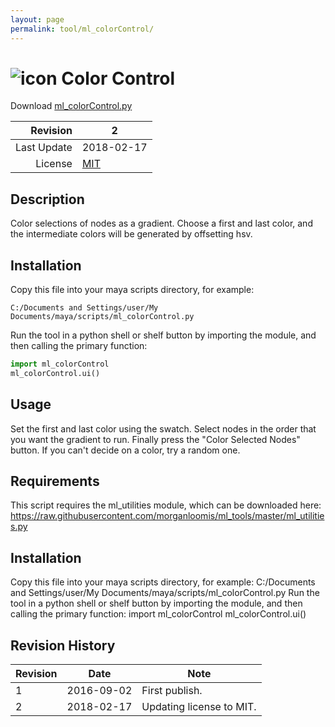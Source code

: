 ```yaml
---
layout: page
permalink: tool/ml_colorControl/
---
```


# ![icon](https://raw.githubusercontent.com/morganloomis/ml_tools/master/icons//ml_colorControl.png) Color Control
Download [ml_colorControl.py](https://raw.githubusercontent.com/morganloomis/ml_tools/master/scripts/ml_colorControl.py)

| Revision | 2 |
|---:|---|
| Last Update | 2018-02-17 |
| License | [MIT](https://opensource.org/licenses/MIT) |

## Description

 Color selections of nodes as a gradient. Choose a first and last color, and the intermediate colors will be generated by offsetting hsv. 

## Installation

Copy this file into your maya scripts directory, for example:

`C:/Documents and Settings/user/My Documents/maya/scripts/ml_colorControl.py`

Run the tool in a python shell or shelf button by importing the module, 
and then calling the primary function:

```python
import ml_colorControl
ml_colorControl.ui()
```

## Usage

 Set the first and last color using the swatch. Select nodes in the order that you want the gradient to run. Finally press the "Color Selected Nodes" button. If you can't decide on a color, try a random one. 

## Requirements

 This script requires the ml_utilities module, which can be downloaded here: https://raw.githubusercontent.com/morganloomis/ml_tools/master/ml_utilities.py 

## Installation

 Copy this file into your maya scripts directory, for example: C:/Documents and Settings/user/My Documents/maya/scripts/ml_colorControl.py Run the tool in a python shell or shelf button by importing the module, and then calling the primary function: import ml_colorControl ml_colorControl.ui() 

## Revision History

| Revision | Date | Note|
|---|---|---|
|1|2016-09-02|First publish.|
|2|2018-02-17|Updating license to MIT.|
